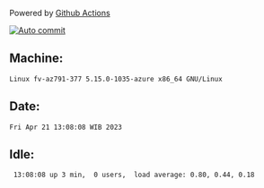 Powered by [Github Actions](https://github.com/features/actions)

[![Auto commit](https://github.com/hiage/workstation/workflows/Auto%20commit/badge.svg)](https://github.com/hiage/workstation/actions?query=workflow%3A%22Auto+commit%22)

## Machine:
```
Linux fv-az791-377 5.15.0-1035-azure x86_64 GNU/Linux
```
## Date:
```
Fri Apr 21 13:08:08 WIB 2023
```
## Idle:
```
 13:08:08 up 3 min,  0 users,  load average: 0.80, 0.44, 0.18
```
